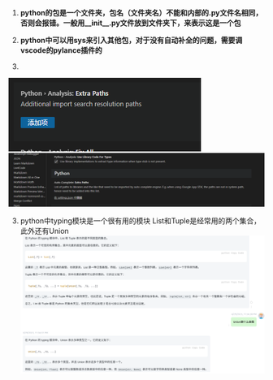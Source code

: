 1. **python的包是一个文件夹，包名（文件夹名）不能和内部的.py文件名相同，否则会报错。一般用__init__.py文件放到文件夹下，来表示这是一个包**

2. **python中可以用sys来引入其他包，对于没有自动补全的问题，需要调vscode的pylance插件的**
3. 
![](images/python的坑_image_1.png)![](images/python的坑_image_2.png)

3. python中typing模块是一个很有用的模块
List和Tuple是经常用的两个集合，此外还有Union
![python的坑_image_3.png](images/python的坑_image_3.png)